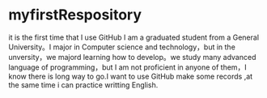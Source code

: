 # myfirstRespository
it is the first time that I use GitHub
I am a graduated student from a General University。I major in Computer science and technology，but in the unversity，we majord
learning how to develop。we study many advanced language of programming，but I am not proficient in anyone of them，I know there
is long way to go.I want to use GitHub make some records ,at the same time i can practice writting English.
